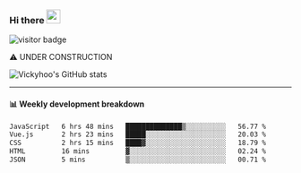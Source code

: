### Hi there <a href="https://www.gautamkrishnar.com/"><img src="https://media.giphy.com/media/hvRJCLFzcasrR4ia7z/giphy.gif" width="25px"></a>

![visitor badge](https://visitor-badge.glitch.me/badge?page_id=vickyhoo.vickyhoo&left_color=black&right_color=cornflowerblue)

⚠️ UNDER CONSTRUCTION

![Vickyhoo's GitHub stats](https://github-readme-stats.vercel.app/api?username=vickyhoo&theme=react&show_icons=true&count_private=true)

---

#### :bar_chart: Weekly development breakdown

<!--START_SECTION:waka-->

```txt
JavaScript   6 hrs 48 mins   ██████████████▒░░░░░░░░░░   56.77 %
Vue.js       2 hrs 23 mins   █████░░░░░░░░░░░░░░░░░░░░   20.03 %
CSS          2 hrs 15 mins   ████▓░░░░░░░░░░░░░░░░░░░░   18.79 %
HTML         16 mins         ▓░░░░░░░░░░░░░░░░░░░░░░░░   02.24 %
JSON         5 mins          ▒░░░░░░░░░░░░░░░░░░░░░░░░   00.71 %
```

<!--END_SECTION:waka-->


<!--
**vickyhoo/vickyhoo** is a ✨ _special_ ✨ repository because its `README.md` (this file) appears on your GitHub profile.

Here are some ideas to get you started:

- 🔭 I’m currently working on ...
- 🌱 I’m currently learning ...
- 👯 I’m looking to collaborate on ...
- 🤔 I’m looking for help with ...
- 💬 Ask me about ...
- 📫 How to reach me: ...
- 😄 Pronouns: ...
- ⚡ Fun fact: ...
-->

